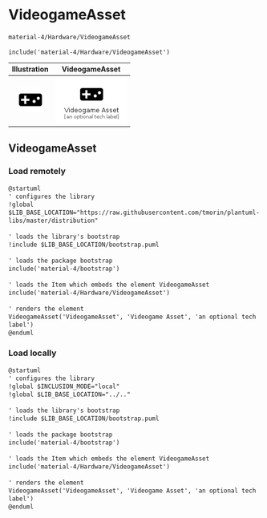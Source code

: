 # VideogameAsset


```text
material-4/Hardware/VideogameAsset
```

```text
include('material-4/Hardware/VideogameAsset')
```



| Illustration | VideogameAsset |
| :---: | :---: |
| ![illustration for Illustration](../../material-4/Hardware/VideogameAsset.png) | ![illustration for VideogameAsset](../../material-4/Hardware/VideogameAsset.Local.png) |




## VideogameAsset

### Load remotely
```plantuml
@startuml
' configures the library
!global $LIB_BASE_LOCATION="https://raw.githubusercontent.com/tmorin/plantuml-libs/master/distribution"

' loads the library's bootstrap
!include $LIB_BASE_LOCATION/bootstrap.puml

' loads the package bootstrap
include('material-4/bootstrap')

' loads the Item which embeds the element VideogameAsset
include('material-4/Hardware/VideogameAsset')

' renders the element
VideogameAsset('VideogameAsset', 'Videogame Asset', 'an optional tech label')
@enduml
```

### Load locally
```plantuml
@startuml
' configures the library
!global $INCLUSION_MODE="local"
!global $LIB_BASE_LOCATION="../.."

' loads the library's bootstrap
!include $LIB_BASE_LOCATION/bootstrap.puml

' loads the package bootstrap
include('material-4/bootstrap')

' loads the Item which embeds the element VideogameAsset
include('material-4/Hardware/VideogameAsset')

' renders the element
VideogameAsset('VideogameAsset', 'Videogame Asset', 'an optional tech label')
@enduml
```

